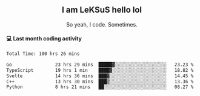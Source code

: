 <h2 align="center">I am LeKSuS hello lol</h2>
<p align="center">So yeah, I code. Sometimes.</p>

#### :computer: Last month coding activity
<!--START_SECTION:waka-->

```txt
Total Time: 100 hrs 26 mins

Go                23 hrs 29 mins  █████▓░░░░░░░░░░░░░░░░░░░   23.23 %
TypeScript        19 hrs 1 min    ████▓░░░░░░░░░░░░░░░░░░░░   18.82 %
Svelte            14 hrs 36 mins  ███▓░░░░░░░░░░░░░░░░░░░░░   14.45 %
C++               13 hrs 30 mins  ███▒░░░░░░░░░░░░░░░░░░░░░   13.36 %
Python            8 hrs 21 mins   ██░░░░░░░░░░░░░░░░░░░░░░░   08.27 %
```

<!--END_SECTION:waka-->
